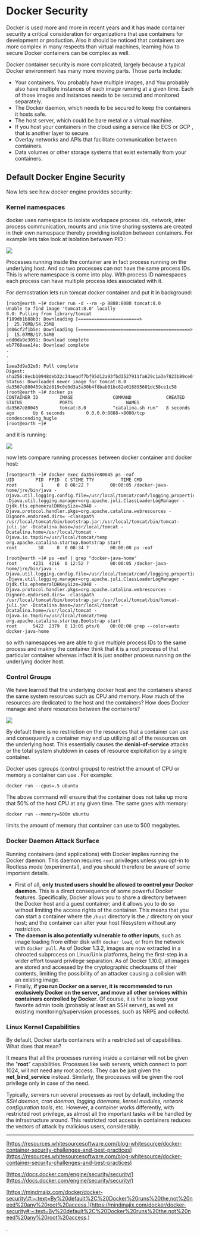 # Docker Security

Docker is used more and more  in recent years and it has made container security a critical consideration for organizations that use containers for development or production. Also it should be noticed that containers are more complex in many respects than virtual machines, learning how to secure Docker containers can be complex as well.

Docker container security is more complicated, largely because a typical Docker environment has many more moving parts. Those parts include:

* Your containers. You probably have multiple images, and You probably also have multiple instances of each image running at a given time. Each of those images and instances needs to be secured and monitored separately.
* The Docker daemon, which needs to be secured to keep the containers it hosts safe.
* The host server, which could be bare metal or a virtual machine.
* If you host your containers in the cloud using a service like ECS or GCP , that is another layer to secure.
* Overlay networks and APIs that facilitate communication between containers.
* Data volumes or other storage systems that exist externally from your containers.

## Default Docker Engine Security

Now lets see how docker engine provides security:

### Kernel namespaces <a id="kernel-namespaces"></a>

docker uses namespace to isolate workspace process ids, network, inter process communication, mounts and unix time sharing systems are created in their own namespace thereby providing isolation between containers. For example lets take look at isolation betwwen PID :

![](.gitbook/assets/security-namespace-pid.jpg)

Processes running inside the container are in fact process running on the underlying host. And so two processes can not have the same process IDs. This is where namespace is come into play. With process ID namespaces each process can have multiple process ides associated with it.

For demostration lets run tomcat docker container and put it in background:

```text
[root@earth ~]# docker run -d --rm -p 8888:8080 tomcat:8.0
Unable to find image 'tomcat:8.0' locally
8.0: Pulling from library/tomcat
f189db1b88b3: Downloading [=======================>                           ]  25.76MB/54.25MB
3d06cf2f1b5e: Downloading [==========================================>        ]  15.07MB/17.54MB
edd0da9e3091: Download complete 
eb7768aae14e: Download complete 
.
.
.
1aea3d9a32e6: Pull complete 
Digest: sha256:8ecb10948deb32c34aeadf7bf95d12a93fbd3527911fa629c1a3e7823b89ce6f
Status: Downloaded newer image for tomcat:8.0
da3567e800459cb2d819c0d0d3a3a30b4f8bab01bc82e016895601dc58ce1c58
[root@earth ~]# docker ps
CONTAINER ID        IMAGE               COMMAND             CREATED             STATUS              PORTS                    NAMES
da3567e80045        tomcat:8.0          "catalina.sh run"   8 seconds ago       Up 6 seconds        0.0.0.0:8888->8080/tcp   condescending_hugle
[root@earth ~]# 
```

and it is running:

![](.gitbook/assets/security-namespace-pidtomcat.jpg)

now lets compare running  processes between docker container and docker host:

```text
[root@earth ~]# docker exec da3567e80045 ps -eaf
UID        PID  PPID  C STIME TTY          TIME CMD
root         1     0  0 08:22 ?        00:00:05 /docker-java-home/jre/bin/java -Djava.util.logging.config.file=/usr/local/tomcat/conf/logging.properties -Djava.util.logging.manager=org.apache.juli.ClassLoaderLogManager -Djdk.tls.ephemeralDHKeySize=2048 -Djava.protocol.handler.pkgs=org.apache.catalina.webresources -Dignore.endorsed.dirs= -classpath /usr/local/tomcat/bin/bootstrap.jar:/usr/local/tomcat/bin/tomcat-juli.jar -Dcatalina.base=/usr/local/tomcat -Dcatalina.home=/usr/local/tomcat -Djava.io.tmpdir=/usr/local/tomcat/temp org.apache.catalina.startup.Bootstrap start
root        58     0  0 08:34 ?        00:00:00 ps -eaf
```

```text
[root@earth ~]# ps -eaf | grep "docker-java-home"
root      4231  4216  0 12:52 ?        00:00:05 /docker-java-home/jre/bin/java -Djava.util.logging.config.file=/usr/local/tomcat/conf/logging.properties -Djava.util.logging.manager=org.apache.juli.ClassLoaderLogManager -Djdk.tls.ephemeralDHKeySize=2048 -Djava.protocol.handler.pkgs=org.apache.catalina.webresources -Dignore.endorsed.dirs= -classpath /usr/local/tomcat/bin/bootstrap.jar:/usr/local/tomcat/bin/tomcat-juli.jar -Dcatalina.base=/usr/local/tomcat -Dcatalina.home=/usr/local/tomcat -Djava.io.tmpdir=/usr/local/tomcat/temp org.apache.catalina.startup.Bootstrap start
root      5422  2379  0 13:05 pts/6    00:00:00 grep --color=auto docker-java-home

```

so with namesapces we are able to give multiple process IDs to the same process and making the container think that it is a root process of that particular container whereas infact it is just another process running on the underlying docker host.

### Control Groups

We have learned that the underlying docker host and the containers shared the same system resources such as CPU and memory.   How much of the resources are dedicated to the host and the containers? How does Docker manage and share resources between the containers? 

![](.gitbook/assets/security-namespace-cgroups.jpg)

By default there is no restriction on the resources that a container can use and consequently a container may end up utilizing all of the resources on the underlying host.  This essentially causes the **denial-of-service** attacks or the total system shutdown in cases of resource exploitation by a single container.

Docker uses cgroups \(control groups\)  to restrict the amount of CPU or memory a container can use . For example:

```text
docker run --cpus=.5 ubuntu
```

The above command will ensure that the container does not take up more that 50% of the host CPU at any given time. The same goes with memory:

```text
docker run --memory=500m ubuntu
```

limits the amount of memory that container can use to 500 megabytes.

### Docker Daemon Attack Surface

 Running containers \(and applications\) with Docker implies running the Docker daemon. This daemon requires `root` privileges unless you opt-in to Rootless mode \(experimental\), and you should therefore be aware of some important details.

*  First of all, **only trusted users should be allowed to control your Docker daemon**. This is a direct consequence of some powerful Docker features. Specifically, Docker allows you to share a directory between the Docker host and a guest container; and it allows you to do so without limiting the access rights of the container. This means that you can start a container where the `/host` directory is the `/` directory on your host; and the container can alter your host filesystem without any restriction. 
*  **The daemon is also potentially vulnerable to other inputs**, such as image loading from either disk with `docker load`, or from the network with `docker pull`. As of Docker 1.3.2, images are now extracted in a chrooted subprocess on Linux/Unix platforms, being the first-step in a wider effort toward privilege separation. As of Docker 1.10.0, all images are stored and accessed by the cryptographic checksums of their contents, limiting the possibility of an attacker causing a collision with an existing image.
* Finally, **if you run Docker on a server, it is recommended to run exclusively Docker on the server, and move all other services within containers controlled by Docker**. Of course, it is fine to keep your favorite admin tools \(probably at least an SSH server\), as well as existing monitoring/supervision processes, such as NRPE and collectd.

### Linux Kernel Capabilities

By default, Docker starts containers with a restricted set of capabilities. What does that mean?

 It means that all the processes running inside a container will not be given the "**root**" capabilities. Processes like web servers, which connect to port 1024, will not need any root access.  They can be just given the **net\_bind\_service** instead. Similarly, the processes will be given the root privilege only in case of the need.

 Typically, servers run several processes as root by default, including the _SSH daemon, cron daemon, logging daemons, kernel modules, network configuration tools_, etc. However, a container works differently, with restricted root privilege, as almost all the important tasks will be handled by the infrastructure around. This restricted root access in containers reduces the vectors of attack by malicious users, considerably.











-----

[https://resources.whitesourcesoftware.com/blog-whitesource/docker-container-security-challenges-and-best-practices](https://resources.whitesourcesoftware.com/blog-whitesource/docker-container-security-challenges-and-best-practices)

[https://docs.docker.com/engine/security/security/](https://docs.docker.com/engine/security/security/)

[https://mindmajix.com/docker/docker-security\#:~:text=By%20default%2C%20Docker%20runs%20the,not%20need%20any%20root%20access.](https://mindmajix.com/docker/docker-security#:~:text=By%20default%2C%20Docker%20runs%20the,not%20need%20any%20root%20access.)

.

